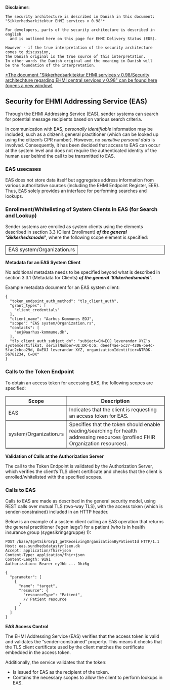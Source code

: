 **Disclaimer:**

    The security architecture is described in Danish in this document: 
    "Sikkerhedsarkitektur EHMI services v 0.98"*

    For developers, parts of the security architecture is described in english
      and is outlined here on this page for EHMI Delivery Status (EDS). 

    However - if the true interpretation of the security architecture comes to discussion, 
    the Danish original is the true source of this interpretation. 
    In other words the Danish original and the meaning in Danish will 
    be the foundation of the interpretation.

<a href="https://medcomdk.github.io/ehmi/assets/documents/security/media/Sikkerhedsarkitektur%20EHMI%20services%20v098.pdf" target=_blank>*The document "Sikkerhedsarkitektur EHMI services v 0.98/Security architechture regarding EHMI central services v 0.98" can be found here (opens a new window)</a>

## Security for EHMI Addressing Service (EAS)

Through the EHMI Addressing Service (EAS), sender systems can search for potential message recipients based on various search criteria.

In communication with EAS, *personally identifiable* information may be included, such as a citizen’s general practitioner (which can be looked up using the citizen’s CPR number). However, no *sensitive personal data* is involved. Consequently, it has been decided that access to EAS can occur at the system level and does not require the authenticated identity of the human user behind the call to be transmitted to EAS.

### EAS usecases

EAS does not store data itself but aggregates address information from various authoritative sources (including the EHMI Endpoint Register, EER). Thus, EAS solely provides an interface for performing searches and lookups.

### Enrollment/Whitelisting of System Clients in EAS (for Search and Lookup)

Sender systems are enrolled as system clients using the elements described in section 3.3 (Client Enrollment) __*of the general ‘Sikkerhedsmodel’*__, where the following scope element is specified:

<table border="1">
    <tr>
        <td>EAS system/Organization.rs</td>
    </tr>
</table>

**Metadata for an EAS System Client**

No additional metadata needs to be specified beyond what is described in section 3.3.1 (Metadata for Clients) __*of the general ‘Sikkerhedsmodel’*__.

Example metadata document for an EAS system client:

```
{
  "token_endpoint_auth_method": "tls_client_auth",
  "grant_types": [
    "client_credentials"
  ],
  "client_name": "Aarhus Kommunes EOJ",
  "scope": "EAS system/Organization.rs",
  "contacts": [
    "eoj@aarhus-kommune.dk",
  ],
  "tls_client_auth_subject_dn": "subject=CN=EOJ leverandør XYZ’s systemcertifikat, serialNumber=UI:DK-O:G: d6eef4ae-5c37-4206-be4c-5fac2cbca29d, O=EOJ leverandør XYZ, organizationIdentifier=NTRDK-56781234, C=DK"
}
```

### Calls to the Token Endpoint

To obtain an access token for accessing EAS, the following scopes are specified:

<table border="1">
    <tr>
        <th>Scope</th>
        <th>Description</th>
    </tr>
    <tr>
        <td>EAS</td>
        <td>Indicates that the client is requesting an access token for EAS.</td>
    </tr>
    <tr>
        <td>system/Organization.rs</td>
        <td>Specifies that the token should enable reading/searching for health addressing resources (profiled FHIR Organization resources).</td>
    </tr>
</table>

**Validation of Calls at the Authorization Server**

The call to the Token Endpoint is validated by the Authorization Server, which verifies the client’s TLS client certificate and checks that the client is enrolled/whitelisted with the specified scopes.

### Calls to EAS

Calls to EAS are made as described in the general security model, using REST calls over mutual TLS (two-way TLS), with the access token (which is sender-constrained) included in an HTTP header.

Below is an example of a system client calling an EAS operation that returns the general practitioner (‘egen læge’) for a patient (who is in health insurance group (sygesikringsgruppe) 1):

```
POST /base/$getSikrGrp1_getReceivingOrganizationByPatientId HTTP/1.1
Host: eas.sundhedsdatastyrlsen.dk
Accept: application/fhir+json
Content-Type: application/fhir+json
Content-Length: 9191
Authorization: Bearer eyJhb ... Dhi6g

{
  "parameter": [
    {
      "name": "target",
      "resource": {
        "resourceType": "Patient",
        // Patient resource
      }
    }
  ]
}
```

**EAS Access Control**

The EHMI Addressing Service (EAS) verifies that the access token is valid and validates the “sender-constrained” property. This means it checks that the TLS client certificate used by the client matches the certificate embedded in the access token.

Additionally, the service validates that the token:

-   Is issued for EAS as the recipient of the token.
-   Contains the necessary scopes to allow the client to perform lookups in EAS.
